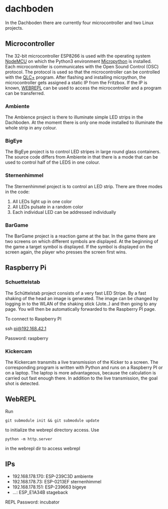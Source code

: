 # dachboden
In the Dachboden there are currently four microcontroller and two Linux projects.

## Microcontroller
The 32-bit microcontroller ESP8266 is used with the operating system [NodeMCU](https://de.wikipedia.org/wiki/NodeMCU) on which the Python3 environment [Micropython](https://github.com/micropython/micropython/ "Micropython") is installed.
Each microcontroller is communicates with the Open Sound Control (OSC) protocol.
The protocol is used so that the microcontroller can be controlled with the [QLC+](https://github.com/mcallegari/qlcplus "QLC+") program.
After flashing and installing micrpython, the microcontroller gets assigned a static IP from the Fritzbox.
If the IP is known, [WEBREPL](https://github.com/micropython/webrepl "WEBREPL") can be used to access the microcontroller and a program can be transferred.

### Ambiente
The Ambience project is there to illuminate simple LED strips in the Dachboden.
At the moment there is only one mode installed to illuminate the whole strip in any colour.

### BigEye
The BigEye project is to control LED stripes in large round glass containers.
The source code differs from Ambiente in that there is a mode that can be used to control half of the LEDS in one colour.

### Sternenhimmel
The Sternenhimmel project is to control an LED strip.
There are three modes in the code:
1. All LEDs light up in one color
2. All LEDs pulsate in a random color
3. Each individual LED can be addressed individually

### BarGame
The BarGame project is a reaction game at the bar.
In the game there are two screens on which different symbols are displayed.
At the beginning of the game a target symbol is displayed. 
If the symbol is displayed on the screen again, the player who presses the screen first wins.

## Raspberry Pi
### Schuettelstab
The Schüttelstab project consists of a very fast LED Stripe.
By a fast shaking of the head an image is generated.
The image can be changed by logging in to the WLAN of the shaking stick (Jote..) and then going to any page.
You will then be automatically forwarded to the Raspberry PI page.

To connect to Raspberry PI 

   ssh pi@192.168.42.1
   
Password: raspberry

### Kickercam
The Kickercam transmits a live transmission of the Kicker to a screen.
The corresponding program is written with Python and runs on a Raspberry PI or on a laptop.
The laptop is more advantageous, because the calculation is carried out fast enough there.
In addition to the live transmission, the goal shot is detected.

## WebREPL

Run

    git submodule init && git submodule update

to initialize the webrepl directory access. Use

    python -m http.server

in the webrepl dir to access webrepl

## IPs

- 192.168.178.170: ESP-239C3D ambiente
- 192.168.178.73: ESP-0213EF sternenhimmel
- 192.168.178.151: ESP-239663 bigeye
- ...: ESP_E1A34B stageback


REPL Password: incubator
